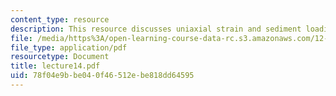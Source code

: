 ```yaml
---
content_type: resource
description: This resource discusses uniaxial strain and sediment loading erosion.
file: /media/https%3A/open-learning-course-data-rc.s3.amazonaws.com/12-520-geodynamics-fall-2006/78f04e9bbe040f46512ebe818dd64595_lecture14.pdf
file_type: application/pdf
resourcetype: Document
title: lecture14.pdf
uid: 78f04e9b-be04-0f46-512e-be818dd64595
---
```

